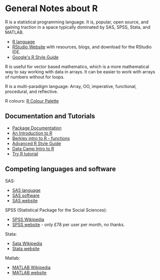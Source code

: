# General Notes about R

R is a statistical programming language. It is, popular, open source, and gaining traction in a space
typically dominated by SAS, SPSS, Stata, and MATLAB.

* [R language](https://www.r-project.org/)
* [RStudio Website](https://www.rstudio.com/) with resources, blogs, and download for the RStudio IDE.
* [Google's R Style Guide](https://google.github.io/styleguide/Rguide.xml)

R is useful for vector based mathematics, which is a more mathematical way to say working with data in arrays.
It can be easier to work with arrays of numbers without for loops.

R is a multi-paradigm language: Array, OO, imperative, functional, procedural, and reflective.

R colours: [R Colour Palette](http://research.stowers.org/mcm/efg/R/Color/Chart/)

## Documentation and Tutorials

* [Package Documentation](https://www.rdocumentation.org/)
* [An Introduction to R](https://cran.r-project.org/doc/manuals/r-release/R-intro.html)
* [Berkley intro to R - functions](https://www.stat.berkeley.edu/~statcur/Workshop2/Presentations/functions.pdf)
* [Advanced R Style Guide](http://adv-r.had.co.nz/Style.html)
* [Data Camp Intro to R](https://www.datacamp.com/courses/free-introduction-to-r)
* [Try R tutorial](http://tryr.codeschool.com/)

## Competing languages and software

SAS:

* [SAS language](https://en.wikipedia.org/wiki/SAS_language)
* [SAS software](https://en.wikipedia.org/wiki/SAS_(software))
* [SAS website](https://www.sas.com/en_gb/home.html)

SPSS (Statistical Package for the Social Sciences):

* [SPSS Wikipedia](https://en.wikipedia.org/wiki/SPSS)
* [SPSS website](https://www.ibm.com/uk-en/marketplace/spss-statistics) - only £78 per user per month, no thanks.

Stata:

* [Sata Wikipedia](https://en.wikipedia.org/wiki/Stata)
* [Stata website](https://www.stata.com/)

Matlab:

* [MATLAB Wikipedia](https://en.wikipedia.org/wiki/MATLAB)
* [MATLAB website](https://uk.mathworks.com/products/matlab.html)